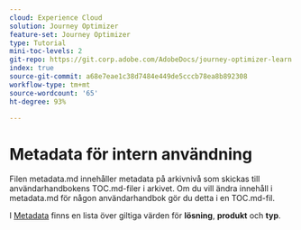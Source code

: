 ```yaml
---
cloud: Experience Cloud
solution: Journey Optimizer
feature-set: Journey Optimizer
type: Tutorial
mini-toc-levels: 2
git-repo: https://git.corp.adobe.com/AdobeDocs/journey-optimizer-learn.sv-SE
index: true
source-git-commit: a68e7eae1c38d7484e449de5cccb78ea8b892308
workflow-type: tm+mt
source-wordcount: '65'
ht-degree: 93%

---
```



# Metadata för intern användning

Filen metadata.md innehåller metadata på arkivnivå som skickas till användarhandbokens TOC.md-filer i arkivet. Om du vill ändra innehåll i metadata.md för någon användarhandbok gör du detta i en TOC.md-fil.

I [Metadata](https://experienceleague.adobe.com/docs/authoring-guide-exl/using/editing/user-guide-setup/metadata.html?lang=sv) finns en lista över giltiga värden för **lösning**, **produkt** och **typ**.

